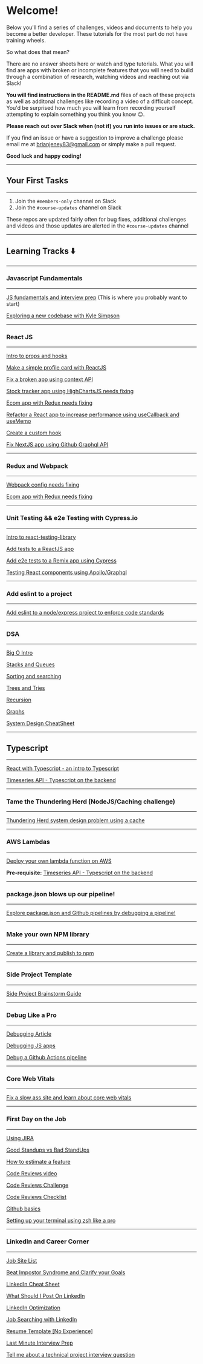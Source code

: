 # Welcome!

Below you'll find a series of challenges, videos and documents to help you become a better developer. These tutorials for the most part do not have training wheels.

So what does that mean?

There are no answer sheets here or watch and type tutorials. What you will find are apps with broken or incomplete features that you will need to build through a combination of research, watching videos and reaching out via Slack!

**You will find instructions in the README.md** files of each of these projects as well as additonal challenges like recording a video of a difficult concept. You'd be surprised how much you will learn from recording yourself attempting to explain something you think you know 😉.

**Please reach out over Slack when (not if) you run into issues or are stuck.**

If you find an issue or have a suggestion to improve a challenge please email me at brianjeney83@gmail.com or simply make a pull request.

**Good luck and happy coding!**

---

## Your First Tasks

---

1. Join the `#members-only` channel on Slack
2. Join the `#course-updates` channel on Slack

These repos are updated fairly often for bug fixes, additional challenges and videos and those updates are alerted in the `#course-updates` channel

---

## Learning Tracks ⬇️

---

### Javascript Fundamentals

---

[JS fundamentals and interview prep](https://github.com/CodeCoachJS/main_course) (This is where you probably want to start)

[Exploring a new codebase with Kyle Simpson](https://github.com/CodeCoachJS/js_pro_kyle_simspon_app)

---

### React JS

---

[Intro to props and hooks](https://github.com/CodeCoachJS/react_pro_form)

[Make a simple profile card with ReactJS](https://github.com/CodeCoachJS/js_pro_profile_cards)

[Fix a broken app using context API](https://github.com/CodeCoachJS/react_fix_me)

[Stock tracker app using HighChartsJS needs fixing](https://github.com/CodeCoachJS/stock_app)

[Ecom app with Redux needs fixing](https://github.com/CodeCoachJS/shopping_cart_with_redux)

[Refactor a React app to increase performance using useCallback and useMemo](https://github.com/CodeCoachJS/js_pro_refactor_me)

[Create a custom hook](https://github.com/CodeCoachJS/js_pro_custom_hooks)

[Fix NextJS app using Github Graphql API](https://github.com/CodeCoachJS/js_pro_next_js_graphql/tree/main)

---

### Redux and Webpack

---

[Webpack config needs fixing](https://github.com/CodeCoachJS/js_pro_webpack_intro)

[Ecom app with Redux needs fixing](https://github.com/CodeCoachJS/shopping_cart_with_redux)

---

### Unit Testing && e2e Testing with Cypress.io

---

[Intro to react-testing-library](https://github.com/CodeCoachJS/js_pro_react_testing_intro)

[Add tests to a ReactJS app](https://github.com/CodeCoachJS/user_table_needs_tests)

[Add e2e tests to a Remix app using Cypress](https://github.com/CodeCoachJS/js_pro_full_stack)

[Testing React components using Apollo/Graphql](https://github.com/CodeCoachJS/js_pro_next_js_graphql/tree/app_needs_tests)

---

### Add eslint to a project

---

[Add eslint to a node/express project to enforce code standards](https://github.com/CodeCoachJS/node_express_starter/tree/add_linter)

---

### DSA

---

[Big O Intro](https://github.com/CodeCoachJS/main_course/tree/master/src/big_o)

[Stacks and Queues](https://github.com/CodeCoachJS/main_course/tree/master/src/stacks_and_queues)

[Sorting and searching](https://github.com/CodeCoachJS/main_course/tree/master/src/sorting_searching_algos)

[Trees and Tries](https://github.com/CodeCoachJS/main_course/tree/master/src/trees_and_tries)

[Recursion](https://github.com/CodeCoachJS/main_course/tree/master/src/recursion)

[Graphs](https://github.com/CodeCoachJS/main_course/tree/master/src/graphs)

[System Design CheatSheet](https://docs.google.com/document/d/1K72XQTCx9fHlweCwjYzK4IgQUmkarqqu_crQ3JrNnDg/edit?usp=sharing)

---

## Typescript

---

[React with Typescript - an intro to Typescript](https://github.com/CodeCoachJS/js_pro_e-com_with_typescript)

[Timeseries API - Typescript on the backend](https://github.com/CodeCoachJS/js_pro_backend_timeseries_app.git)

---

### Tame the Thundering Herd (NodeJS/Caching challenge)

---

[Thundering Herd system design problem using a cache](https://github.com/CodeCoachJS/node_express_starter/tree/stampeding_herd)

---

### AWS Lambdas

---

[Deploy your own lambda function on AWS](https://github.com/CodeCoachJS/js_pro_backend_timeseries_app/tree/js_pro_lambda_school)

**Pre-requisite:** [Timeseries API - Typescript on the backend](https://github.com/CodeCoachJS/js_pro_backend_timeseries_app.git)

---

### package.json blows up our pipeline!

---

[Explore package.json and Github pipelines by debugging a pipeline!](https://github.com/CodeCoachJS/js_pro_npm_front_end_app/tree/npm_gone_wrong)

---

### Make your own NPM library

---

[Create a library and publish to npm](https://github.com/CodeCoachJS/js_pro_npm_library)

---

### Side Project Template

---

[Side Project Brainstorm Guide](https://docs.google.com/document/d/1H508NN2HCnnKmkRMgCg3pj_mXr3i8x3Np0jS6w4xzCs/edit?usp=sharing)

---

### Debug Like a Pro

---

[Debugging Article](https://docs.google.com/document/d/1SzJDWSYoct13JdcHPbtx90Cs1aJ4C1SmNXcXUHQs6zU/edit?usp=sharing)

[Debugging JS apps](https://www.loom.com/share/e1fd3ef1d934408893eb5a35a0ead560)

[Debug a Github Actions pipeline](https://github.com/CodeCoachJS/node_express_starter/tree/something_is_wrong)

---

### Core Web Vitals

---

[Fix a slow ass site and learn about core web vitals](https://github.com/CodeCoachJS/js_pro_slow_ass_site)

---

### First Day on the Job

---

[Using JIRA](https://www.loom.com/share/cc79ef5ace3040f695d94d5643fc89da)

[Good Standups vs Bad StandUps](https://www.loom.com/share/f198c0956ed94e99b99a6c6e59f43acb)

[How to estimate a feature](https://www.loom.com/share/4f9b512ca95e4cb8a8bd7f70cbbdd8c7)

[Code Reviews video](https://www.loom.com/share/48f5ed99be604c2aa2aaa6b269d30670)

[Code Reviews Challenge](https://docs.google.com/document/d/1WA5f5tbVt3gsEBQm-blAnp5f89rh7iCnx02cpKVrKtM/edit?usp=sharing)

[Code Reviews Checklist](https://docs.google.com/document/d/1-SVdTczDLEStjqhUg7EBT_IBvxsjPNTfWMYipSUsTwY/edit?usp=sharing)

[Github basics](https://www.loom.com/share/9ac01cffb6834ecea276d42619d704cf)

[Setting up your terminal using zsh like a pro](https://www.loom.com/share/1e8936fb12594d18a3d42f813ac01bea)

---

### LinkedIn and Career Corner

---

[Job Site List](https://docs.google.com/spreadsheets/d/1O2om9Zqdvtj76ChYetzOlcBjDHqAdZnybTJ7g0HkB5k/edit?usp=sharing)

[Beat Impostor Syndrome and Clarify your Goals](https://docs.google.com/document/d/1OpjXtJeQ93TGIz8z9u-p_lYNbhSbk32rPFPDecNMDyM/edit?usp=sharing)

[LinkedIn Cheat Sheet](https://docs.google.com/document/u/0/d/1xsCCWGACPBBNett8yat4Ldq2zUKSCRhGHTsXfGQwcZo/edit)

[What Should I Post On LinkedIn](https://docs.google.com/document/u/0/d/10K76aP0InsVZ-MDmN8CJQ9VWdyHXLPbImENYXNx6vs4/edit)

[LinkedIn Optimization](https://www.loom.com/share/9b4e00766c014e65a74a30837c50a021)

[Job Searching with LinkedIn](https://www.loom.com/share/585f2df34c5547a081908d303e313956)

[Resume Template [No Experience]](https://docs.google.com/document/u/0/d/1CIr2wiyQZerLT8Xlv5Be-ifOFqAQnQdgVZro22kFIsg/edit)

[Last Minute Interview Prep](https://docs.google.com/document/d/1D927NyIfvuoT01IS3phdvvNK--b514ntv90lVt06jh4/edit?usp=sharing)

[Tell me about a technical project interview question](https://docs.google.com/document/d/1-stR7DNJ1MlM5OJ8ahQX6J76vfDz-Yesq1nB-O4XAQc/edit?usp=sharing)
